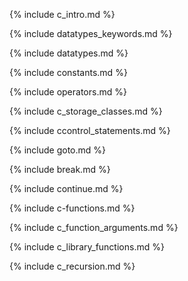 {% include c_intro.md %}

{% include datatypes_keywords.md %}

{% include datatypes.md %}

{% include constants.md %}

{% include operators.md %}

{% include c_storage_classes.md %}

{% include ccontrol_statements.md %}

{% include goto.md %}

{% include break.md %}

{% include continue.md %}

{% include c-functions.md %}

{% include c_function_arguments.md %}

{% include c_library_functions.md %}

{% include c_recursion.md %}
